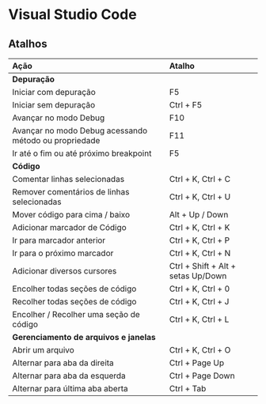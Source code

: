 # Visual Studio Code

## Atalhos

| Ação | Atalho |
| :---- | :---- |
| **Depuração** |  |
| Iniciar com depuração | F5 |
| Iniciar sem depuração | Ctrl \+ F5 |
| Avançar no modo Debug | F10 |
| Avançar no modo Debug acessando método ou propriedade | F11 |
| Ir até o fim ou até próximo breakpoint | F5 |
| **Código** |  |
| Comentar linhas selecionadas | Ctrl \+ K, Ctrl \+ C |
| Remover comentários de linhas selecionadas | Ctrl \+ K, Ctrl \+ U |
| Mover código para cima / baixo | Alt \+ Up / Down |
| Adicionar marcador de Código |  Ctrl \+ K, Ctrl \+ K |
| Ir para marcador anterior | Ctrl \+ K, Ctrl \+ P |
| Ir para o próximo marcador | Ctrl \+ K, Ctrl \+ N |
| Adicionar diversos cursores | Ctrl \+ Shift \+ Alt \+ setas Up/Down |
| Encolher todas seções de código | Ctrl \+ K, Ctrl \+ 0 |
| Recolher todas seções de código | Ctrl \+ K, Ctrl \+ J |
| Encolher / Recolher uma seção de código | Ctrl \+ K, Ctrl \+ L |
| **Gerenciamento de arquivos e janelas** |  |
| Abrir um arquivo | Ctrl \+ K, Ctrl \+ O  |
| Alternar para aba da direita | Ctrl \+ Page Up |
| Alternar para aba da esquerda | Ctrl \+ Page Down |
| Alternar para última aba aberta | Ctrl \+ Tab |